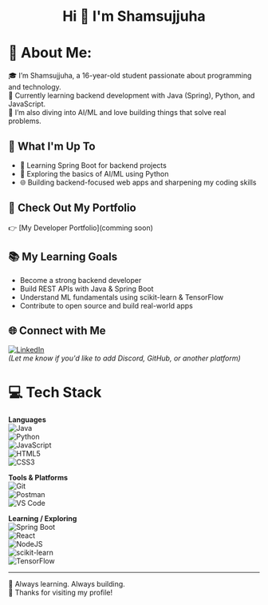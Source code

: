 <h1 align="center">Hi 👋 I'm Shamsujjuha</h1>

# 💫 About Me:
🎓 I’m Shamsujjuha, a 16-year-old student passionate about programming and technology.  
🚀 Currently learning backend development with Java (Spring), Python, and JavaScript.  
🧠 I’m also diving into AI/ML and love building things that solve real problems.

## 🚀 What I'm Up To

- 🌱 Learning Spring Boot for backend projects  
- 🤖 Exploring the basics of AI/ML using Python  
- 🌐 Building backend-focused web apps and sharpening my coding skills  

## 📁 Check Out My Portfolio  
👉 [My Developer Portfolio](comming soon)

## 📚 My Learning Goals

- Become a strong backend developer  
- Build REST APIs with Java & Spring Boot  
- Understand ML fundamentals using scikit-learn & TensorFlow  
- Contribute to open source and build real-world apps  

## 🌐 Connect with Me

[![LinkedIn](https://img.shields.io/badge/LinkedIn-%230077B5.svg?logo=linkedin&logoColor=white)](https://www.linkedin.com/)  
*(Let me know if you'd like to add Discord, GitHub, or another platform)*

# 💻 Tech Stack

**Languages**  
![Java](https://img.shields.io/badge/java-%23ED8B00.svg?style=for-the-badge&logo=java&logoColor=white)  
![Python](https://img.shields.io/badge/python-%233776AB.svg?style=for-the-badge&logo=python&logoColor=white)  
![JavaScript](https://img.shields.io/badge/javascript-%23323330.svg?style=for-the-badge&logo=javascript&logoColor=%23F7DF1E)  
![HTML5](https://img.shields.io/badge/html5-%23E34F26.svg?style=for-the-badge&logo=html5&logoColor=white)  
![CSS3](https://img.shields.io/badge/css3-%231572B6.svg?style=for-the-badge&logo=css3&logoColor=white)

**Tools & Platforms**  
![Git](https://img.shields.io/badge/git-%23F05033.svg?style=for-the-badge&logo=git&logoColor=white)  
![Postman](https://img.shields.io/badge/Postman-FF6C37?style=for-the-badge&logo=postman&logoColor=white)  
![VS Code](https://img.shields.io/badge/VSCode-%23007ACC.svg?style=for-the-badge&logo=visual-studio-code&logoColor=white)  

**Learning / Exploring**  
![Spring Boot](https://img.shields.io/badge/Spring_Boot-F2F4F9?style=for-the-badge&logo=spring-boot)  
![React](https://img.shields.io/badge/react-%2320232a.svg?style=for-the-badge&logo=react&logoColor=%2361DAFB)  
![NodeJS](https://img.shields.io/badge/node.js-6DA55F?style=for-the-badge&logo=node.js&logoColor=white)  
![scikit-learn](https://img.shields.io/badge/scikit--learn-%23F7931E.svg?style=for-the-badge&logo=scikit-learn&logoColor=white)  
![TensorFlow](https://img.shields.io/badge/TensorFlow-%23FF6F00.svg?style=for-the-badge&logo=tensorflow&logoColor=white)  

---

🧠 Always learning. Always building.  
🌟 Thanks for visiting my profile!

